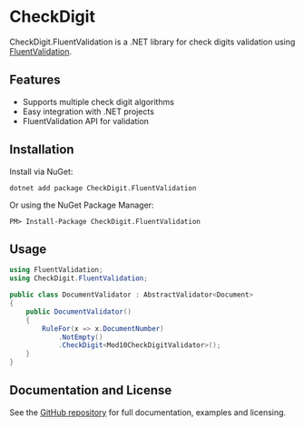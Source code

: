 # CheckDigit

CheckDigit.FluentValidation is a .NET library for check digits validation using [FluentValidation](https://docs.fluentvalidation.net/en/latest/).

## Features

- Supports multiple check digit algorithms
- Easy integration with .NET projects
- FluentValidation API for validation

## Installation

Install via NuGet:

```shell
dotnet add package CheckDigit.FluentValidation
```

Or using the NuGet Package Manager:

```
PM> Install-Package CheckDigit.FluentValidation
```

## Usage

```csharp
using FluentValidation;
using CheckDigit.FluentValidation;

public class DocumentValidator : AbstractValidator<Document>
{
	public DocumentValidator()
	{
		RuleFor(x => x.DocumentNumber)
			.NotEmpty()
			.CheckDigit<Mod10CheckDigitValidator>();
	}
}
```

## Documentation and License

See the [GitHub repository](https://github.com/marcoshidalgonunes/CheckDigit.FluentValidation) for full documentation, examples and licensing.

